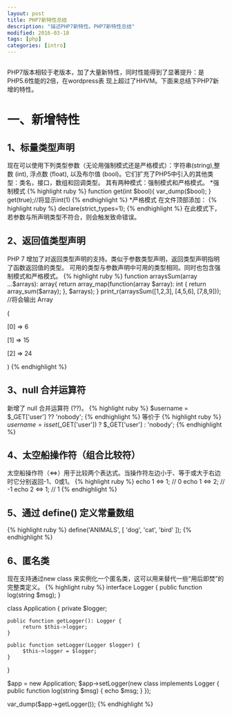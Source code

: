 ```yaml
---
layout: post
title: PHP7新特性总结
description: "描述PHP7新特性。PHP7新特性总结"
modified: 2016-03-18
tags: [php]
categories: [intro]
---
```

<figure>
	<a href="#"><img src="http://pic.chinaz.com/2016/0126/20160125165737_60612.jpg" alt=""></a>
</figure>

PHP7版本相较于老版本，加了大量新特性，同时性能得到了显著提升：是PHP5.6性能的2倍，在wordpress表
现上超过了HHVM。下面来总结下PHP7新增的特性。
# 一、新增特性

## 1、标量类型声明
现在可以使用下列类型参数（无论用强制模式还是严格模式）：字符串(string),整数 (int), 浮点数
 (float), 以及布尔值 (bool)。它们扩充了PHP5中引入的其他类型：类名，接口，数组和回调类型。
 其有两种模式：强制模式和严格模式。
*强制模式
{% highlight ruby %}
function get(int $bool){
var_dump($bool);
}
get(true);//将显示int(1)
{% endhighlight %}
*严格模式
在文件顶部添加：
{% highlight ruby %}
declare(strict_types=1);
{% endhighlight %}
在此模式下，若参数与所声明类型不符合，则会触发致命错误。

## 2、返回值类型声明
PHP 7 增加了对返回类型声明的支持。类似于参数类型声明，返回类型声明指明了函数返回值的类型。
可用的类型与参数声明中可用的类型相同。同时也包含强制模式和严格模式。
{% highlight ruby %}
function arraysSum(array ...$arrays): array{
    return array_map(function(array $array): int {
        return array_sum($array);
    }, $arrays);
}
print_r(arraysSum([1,2,3], [4,5,6], [7,8,9]));
//将会输出
Array

(

[0] => 6

[1] => 15

[2] => 24

)
{% endhighlight %}

## 3、null 合并运算符
新增了 null 合并运算符 (??)。
{% highlight ruby %}
$username = $_GET['user'] ?? 'nobody';
{% endhighlight %}
等价于
{% highlight ruby %}
$username = isset($_GET['user']) ? $_GET['user'] : 'nobody';
{% endhighlight %}

## 4、太空船操作符（组合比较符）
太空船操作符（<=>）用于比较两个表达式。当操作符左边小于、等于或大于右边时它分别返回-1、0或1。
{% highlight ruby %}
echo 1 <=> 1; // 0
echo 1 <=> 2; // -1
echo 2 <=> 1; // 1
{% endhighlight %}

## 5、通过 define() 定义常量数组
{% highlight ruby %}
define('ANIMALS', [
    'dog',
    'cat',
    'bird'
]);
{% endhighlight %}

## 6、匿名类
现在支持通过new class 来实例化一个匿名类，这可以用来替代一些“用后即焚”的完整类定义。
{% highlight ruby %}
interface Logger {
    public function log(string $msg);
}

class Application {
    private $logger;

    public function getLogger(): Logger {
         return $this->logger;
    }

    public function setLogger(Logger $logger) {
         $this->logger = $logger;
    }
}

$app = new Application;
$app->setLogger(new class implements Logger {
    public function log(string $msg) {
        echo $msg;
    }
});

var_dump($app->getLogger());
{% endhighlight %}
